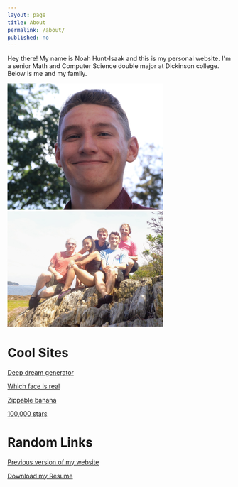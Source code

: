 ```yaml
---
layout: page
title: About
permalink: /about/
published: no
---
```


Hey there! My name is Noah Hunt-Isaak and this is my personal website. I'm a senior Math and Computer Science double major at Dickinson college. Below is me and my family.

<p float="left">
  <img src="/images/about/me_outside.jpg" width="350"/>
  <img src="/images/about/family.jpg" width="350"/>  
</p>

# Cool Sites

<a href="https://deepdreamgenerator.com/">Deep dream generator</a>

<a href="http://www.whichfaceisreal.com/">Which face is real</a>

<a href="https://bostonstupidhackathon.com/2017/zippable-banana.jpg">Zippable banana</a>

<a href="http://stars.chromeexperiments.com/">100,000 stars</a>

# Random Links

<a href="https://gymnastictoast.github.io/New-Website/index.html">Previous version of my website</a>

<a href="/pdfs/resume 2019.pdf" download>Download my Resume</a>
